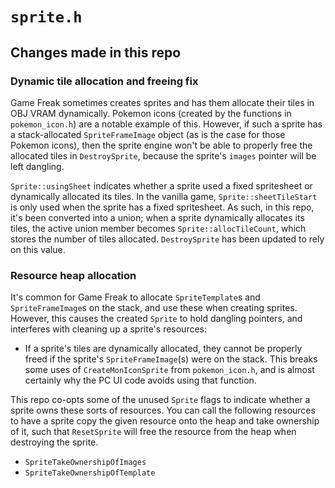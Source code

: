 
# `sprite.h`

## Changes made in this repo

### Dynamic tile allocation and freeing fix

Game Freak sometimes creates sprites and has them allocate their tiles in OBJ VRAM dynamically. Pokemon icons (created by the functions in `pokemon_icon.h`) are a notable example of this. However, if such a sprite has a stack-allocated `SpriteFrameImage` object (as is the case for those Pokemon icons), then the sprite engine won't be able to properly free the allocated tiles in `DestroySprite`, because the sprite's `images` pointer will be left dangling.

`Sprite::usingSheet` indicates whether a sprite used a fixed spritesheet or dynamically allocated its tiles. In the vanilla game, `Sprite::sheetTileStart` is only used when the sprite has a fixed spritesheet. As such, in this repo, it's been converted into a union; when a sprite dynamically allocates its tiles, the active union member becomes `Sprite::allocTileCount`, which stores the number of tiles allocated. `DestroySprite` has been updated to rely on this value.

### Resource heap allocation

It's common for Game Freak to allocate `SpriteTemplate`s and `SpriteFrameImage`s on the stack, and use these when creating sprites. However, this causes the created `Sprite` to hold dangling pointers, and interferes with cleaning up a sprite's resources:

* If a sprite's tiles are dynamically allocated, they cannot be properly freed if the sprite's `SpriteFrameImage`(s) were on the stack. This breaks some uses of `CreateMonIconSprite` from `pokemon_icon.h`, and is almost certainly why the PC UI code avoids using that function.

This repo co-opts some of the unused `Sprite` flags to indicate whether a sprite owns these sorts of resources. You can call the following resources to have a sprite copy the given resource onto the heap and take ownership of it, such that `ResetSprite` will free the resource from the heap when destroying the sprite.

* `SpriteTakeOwnershipOfImages`
* `SpriteTakeOwnershipOfTemplate`